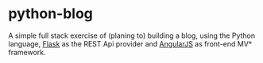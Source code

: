 python-blog
===========
A simple full stack exercise of (planing to) building a blog,
using the Python language, [Flask](http://flask.pocoo.org/) as the REST Api provider and [AngularJS](https://angularjs.org/) as front-end MV* framework.
